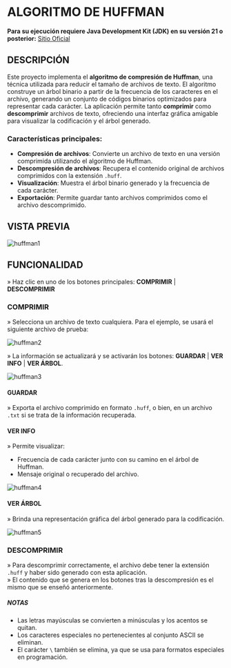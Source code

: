 # ALGORITMO DE HUFFMAN

**Para su ejecución requiere Java Development Kit (JDK) en su versión 21 o posterior:** [Sitio Oficial](https://www.oracle.com/co/java/technologies/downloads/)

## DESCRIPCIÓN
Este proyecto implementa el **algoritmo de compresión de Huffman**, una técnica utilizada para reducir el tamaño de archivos de texto. El algoritmo construye un árbol binario a partir de la frecuencia de los caracteres en el archivo, generando un conjunto de códigos binarios optimizados para representar cada carácter. La aplicación permite tanto **comprimir** como **descomprimir** archivos de texto, ofreciendo una interfaz gráfica amigable para visualizar la codificación y el árbol generado.

### Características principales:
- **Compresión de archivos**: Convierte un archivo de texto en una versión comprimida utilizando el algoritmo de Huffman.
- **Descompresión de archivos**: Recupera el contenido original de archivos comprimidos con la extensión `.huff`.
- **Visualización**: Muestra el árbol binario generado y la frecuencia de cada carácter.
- **Exportación**: Permite guardar tanto archivos comprimidos como el archivo descomprimido.

## VISTA PREVIA

![huffman1](https://github.com/user-attachments/assets/6b85ad00-417a-4966-b4b7-c933b9d5d168)

## FUNCIONALIDAD
» Haz clic en uno de los botones principales: **COMPRIMIR** | **DESCOMPRIMIR**

### COMPRIMIR
» Selecciona un archivo de texto cualquiera. Para el ejemplo, se usará el siguiente archivo de prueba:

![huffman2](https://github.com/user-attachments/assets/7ece27dc-ecb7-4812-a608-782cecbe8e18)

» La información se actualizará y se activarán los botones: **GUARDAR** | **VER INFO** | **VER ÁRBOL**.

![huffman3](https://github.com/user-attachments/assets/aeae8e62-ae78-4b60-8496-9662982f7486)

#### GUARDAR
» Exporta el archivo comprimido en formato `.huff`, o bien, en un archivo `.txt` si se trata de la información recuperada.

#### VER INFO
» Permite visualizar:
* Frecuencia de cada carácter junto con su camino en el árbol de Huffman.
* Mensaje original o recuperado del archivo.

![huffman4](https://github.com/user-attachments/assets/2645279b-265a-4642-a3b7-0c541219a9e0)

#### VER ÁRBOL
» Brinda una representación gráfica del árbol generado para la codificación.

![huffman5](https://github.com/user-attachments/assets/536becb0-7289-42a8-bcb4-61b9da137345)

### DESCOMPRIMIR
» Para descomprimir correctamente, el archivo debe tener la extensión `.huff` y haber sido generado con esta aplicación.  
» El contenido que se genera en los botones tras la descompresión es el mismo que se enseñó anteriormente.

##### NOTAS
* Las letras mayúsculas se convierten a minúsculas y los acentos se quitan.
* Los caracteres especiales no pertenecientes al conjunto ASCII se eliminan.
* El carácter `\` también se elimina, ya que se usa para formatos especiales en programación.
